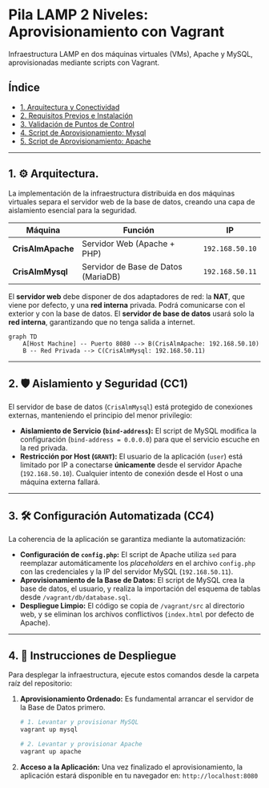 # Pila LAMP 2 Niveles: Aprovisionamiento con Vagrant
Infraestructura LAMP en dos máquinas virtuales (VMs), Apache y MySQL, aprovisionadas mediante scripts con Vagrant.

## Índice

* [1. Arquitectura y Conectividad](#1-arquitectura-y-conectividad)
* [2. Requisitos Previos e Instalación](#2-requisitos-previos-e-instalación)
* [3. Validación de Puntos de Control](#3-validación-de-puntos-de-control)
* [4. Script de Aprovisionamiento: Mysql](#4-script-de-aprovisionamiento-mysql)
* [5. Script de Aprovisionamiento: Apache](#5-script-de-aprovisionamiento-apache)

---

## 1\. ⚙️ Arquitectura.

La implementación de la infraestructura distribuida en dos máquinas virtuales separa el servidor web de la base de datos, creando una capa de aislamiento esencial para la seguridad.

| Máquina | Función | IP |
| --- | --- | --- |
| **CrisAlmApache** | Servidor Web (Apache + PHP) | `192.168.50.10` |
| **CrisAlmMysql** | Servidor de Base de Datos (MariaDB) | `192.168.50.11` |
 
El **servidor web** debe disponer de dos adaptadores de red: la **NAT**, que viene por defecto, y una **red interna** privada. Podrá comunicarse con el exterior y con la base de datos. El **servidor de base de datos** usará solo la **red interna**, garantizando que no tenga salida a internet. 

```mermaid
graph TD
    A[Host Machine] -- Puerto 8080 --> B(CrisAlmApache: 192.168.50.10)
    B -- Red Privada --> C(CrisAlmMysql: 192.168.50.11)
```

-----

## 2\. 🛡️ Aislamiento y Seguridad (CC1)

El servidor de base de datos (`CrisAlmMysql`) está protegido de conexiones externas, manteniendo el principio del menor privilegio:

  * **Aislamiento de Servicio (`bind-address`):** El script de MySQL modifica la configuración (`bind-address = 0.0.0.0`) para que el servicio escuche en la red privada.
  * **Restricción por Host (`GRANT`):** El usuario de la aplicación (`user`) está limitado por IP a conectarse **únicamente** desde el servidor Apache (`192.168.50.10`). Cualquier intento de conexión desde el Host o una máquina externa fallará.

-----

## 3\. 🛠️ Configuración Automatizada (CC4)

La coherencia de la aplicación se garantiza mediante la automatización:

  * **Configuración de `config.php`:** El script de Apache utiliza `sed` para reemplazar automáticamente los *placeholders* en el archivo `config.php` con las credenciales y la IP del servidor MySQL (`192.168.50.11`).
  * **Aprovisionamiento de la Base de Datos:** El script de MySQL crea la base de datos, el usuario, y realiza la importación del esquema de tablas desde `/vagrant/db/database.sql`.
  * **Despliegue Limpio:** El código se copia de `/vagrant/src` al directorio web, y se eliminan los archivos conflictivos (`index.html` por defecto de Apache).

-----

## 4\. 🚀 Instrucciones de Despliegue

Para desplegar la infraestructura, ejecute estos comandos desde la carpeta raíz del repositorio:

1.  **Aprovisionamiento Ordenado:** Es fundamental arrancar el servidor de la Base de Datos primero.
    ```bash
    # 1. Levantar y provisionar MySQL
    vagrant up mysql

    # 2. Levantar y provisionar Apache
    vagrant up apache
    ```
2.  **Acceso a la Aplicación:**
    Una vez finalizado el aprovisionamiento, la aplicación estará disponible en tu navegador en:
    `http://localhost:8080`

    
